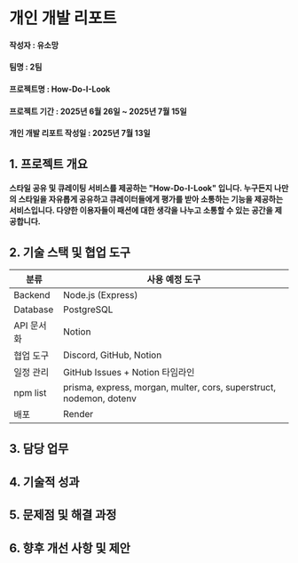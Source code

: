 # 개인 개발 리포트

#### 작성자 : 유소망
#### 팀명 : 2팀
#### 프로젝트명 : How-Do-I-Look
#### 프로젝트 기간 : 2025년 6월 26일 ~ 2025년 7월 15일
#### 개인 개발 리포트 작성일 : 2025년 7월 13일

## 1. 프로젝트 개요
#### 스타일 공유 및 큐레이팅 서비스를 제공하는 "How-Do-I-Look" 입니다. 누구든지 나만의 스타일을 자유롭게 공유하고 큐레이터들에게 평가를 받아 소통하는 기능을 제공하는 서비스입니다. 다양한 이용자들이 패션에 대한 생각을 나누고 소통할 수 있는 공간을 제공합니다.

## 2. 기술 스택 및 협업 도구

| 분류       | 사용 예정 도구                                  |
|------------|-----------------------------------------------|
| Backend    | Node.js (Express)                             |
| Database   | PostgreSQL                                    |
| API 문서화 | Notion                                        |
| 협업 도구  | Discord, GitHub, Notion                       |
| 일정 관리  | GitHub Issues + Notion 타임라인               |
| npm list   | prisma, express, morgan, multer, cors, superstruct, nodemon, dotenv |
| 배포       | Render    

## 3. 담당 업무

## 4. 기술적 성과

## 5. 문제점 및 해결 과정

## 6. 향후 개선 사항 및 제안
